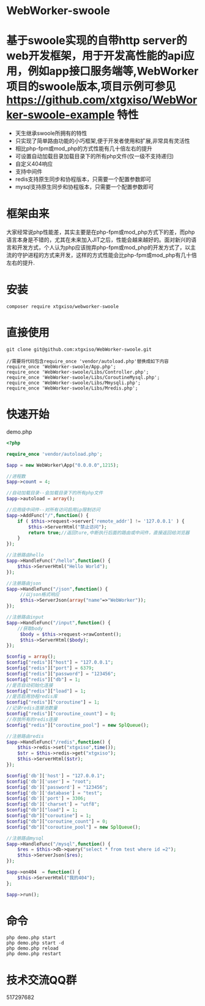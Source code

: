 WebWorker-swoole
========

基于swoole实现的自带http server的web开发框架，用于开发高性能的api应用，例如app接口服务端等,WebWorker项目的swoole版本,项目示例可参见 https://github.com/xtgxiso/WebWorker-swoole-example 
特性
========
* 天生继承swoole所拥有的特性
* 只实现了简单路由功能的小巧框架,便于开发者使用和扩展,非常具有灵活性
* 相比php-fpm或mod_php的方式性能有几十倍左右的提升
* 可设置自动加载目录加载目录下的所有php文件(仅一级不支持递归)
* 自定义404响应
* 支持中间件
* redis支持原生同步和协程版本，只需要一个配置参数即可
* mysql支持原生同步和协程版本，只需要一个配置参数即可

框架由来
========
大家经常说php性能差，其实主要是在php-fpm或mod_php方式下的差，而php语言本身是不错的，尤其在未来加入JIT之后，性能会越来越好的。面对新兴的语言和开发方式，个人认为php应该抛弃php-fpm或mod_php的开发方式了，以主流的守护进程的方式来开发，这样的方式性能会比php-fpm或mod_php有几十倍左右的提升.

安装
========

```
composer require xtgxiso/webworker-swoole
```

直接使用
========

```
git clone git@github.com:xtgxiso/WebWorker-swoole.git

//需要将代码包含require_once 'vendor/autoload.php'替换成如下内容
require_once 'WebWorker-swoole/App.php';
require_once 'WebWorker-swoole/Libs/Controller.php';
require_once 'WebWorker-swoole/Libs/CoroutineMysql.php';
require_once 'WebWorker-swoole/Libs/Mmysqli.php';
require_once 'WebWorker-swoole/Libs/Mredis.php';

```



快速开始
======
demo.php
```php
<?php

require_once 'vendor/autoload.php';

$app = new WebWorker\App("0.0.0.0",1215);

//进程数
$app->count = 4;

//自动加载目录--会加载目录下的所有php文件
$app->autoload = array();

//应用级中间件--对所有访问启用ip限制访问
$app->AddFunc("/",function() {
    if ( $this->request->server['remote_addr'] != '127.0.0.1' ) {
        $this->ServerHtml("禁止访问");
        return true;//返回ture,中断执行后面的路由或中间件，直接返回给浏览器
    }   
});

//注册路由hello
$app->HandleFunc("/hello",function() {
    $this->ServerHtml("Hello World");
});

//注册路由json
$app->HandleFunc("/json",function() {
     //以json格式响应
     $this->ServerJson(array("name"=>"WebWorker"));
});

//注册路由input
$app->HandleFunc("/input",function() {
    //获取body
     $body = $this->request->rawContent();
     $this->ServerHtml($body);
});

$config = array();
$config["redis"]["host"] = "127.0.0.1";
$config["redis"]["port"] = 6379;
$config["redis"]["password"] = "123456";
$config["redis"]["db"] = 1;
//是否自动初始化连接
$config["redis"]["load"] = 1;
//是否启用协程redis库
$config["redis"]["coroutine"] = 1;
//记录redis连接池数量
$config["redis"]["coroutine_count"] = 0;
//存放所有的redis连接
$config["redis"]["coroutine_pool"] = new SplQueue();

//注册路由redis
$app->HandleFunc("/redis",function() {
    $this->redis->set("xtgxiso",time());
    $str = $this->redis->get("xtgxiso");
    $this->ServerHtml($str);
});

$config['db']['host'] = "127.0.0.1";
$config['db']['user'] = "root";
$config['db']['password'] = "123456";
$config['db']['database'] = "test";
$config['db']['port'] = 3306;
$config['db']['charset'] = "utf8";
$config["db"]["load"] = 1;
$config["db"]["coroutine"] = 1;
$config["db"]["coroutine_count"] = 0;
$config["db"]["coroutine_pool"] = new SplQueue();

//注册路由mysql
$app->HandleFunc("/mysql",function() {
    $res = $this->db->query("select * from test where id =2");
    $this->ServerJson($res);
});

$app->on404  = function() {
    $this->ServerHtml("我的404");
};

$app->run();
```

命令
========

```
php demo.php start 
php demo.php start -d
php demo.php reload
php demo.php restart
```

技术交流QQ群
========
517297682
